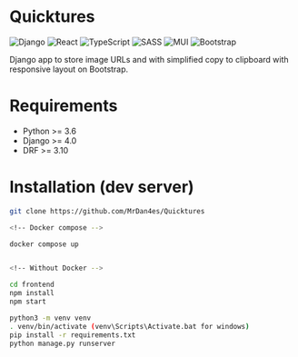 # Quicktures

![Django](https://img.shields.io/badge/django-%23092E20.svg?style=for-the-badge&logo=django&logoColor=white)
![React](https://img.shields.io/badge/react-%2320232a.svg?style=for-the-badge&logo=react&logoColor=%2361DAFB)
![TypeScript](https://img.shields.io/badge/typescript-%23007ACC.svg?style=for-the-badge&logo=typescript&logoColor=white)
![SASS](https://img.shields.io/badge/SASS-hotpink.svg?style=for-the-badge&logo=SASS&logoColor=white)
![MUI](https://img.shields.io/badge/MUI-%230081CB.svg?style=for-the-badge&logo=mui&logoColor=white)
![Bootstrap](https://img.shields.io/badge/bootstrap-%23563D7C.svg?style=for-the-badge&logo=bootstrap&logoColor=white)

Django app to store image URLs and with simplified copy to clipboard with responsive layout on Bootstrap.

# Requirements

-   Python >= 3.6
-   Django >= 4.0
-   DRF >= 3.10

# Installation (dev server)

```bash
git clone https://github.com/MrDan4es/Quicktures

<!-- Docker compose -->

docker compose up


<!-- Without Docker -->

cd frontend
npm install
npm start

python3 -m venv venv
. venv/bin/activate (venv\Scripts\Activate.bat for windows)
pip install -r requirements.txt
python manage.py runserver
```
